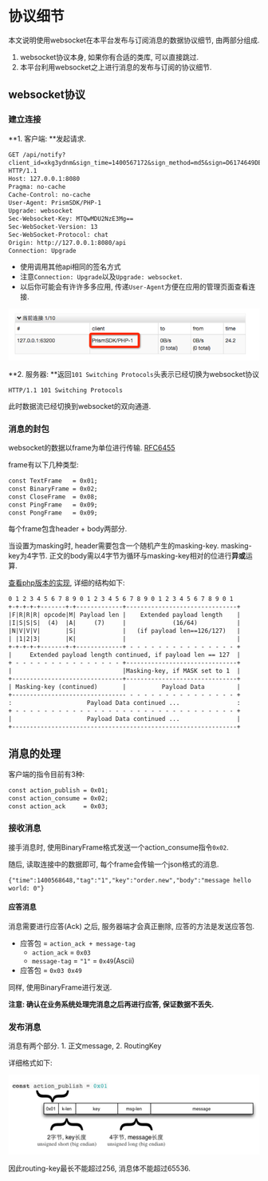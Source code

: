 # 协议细节

本文说明使用websocket在本平台发布与订阅消息的数据协议细节, 由两部分组成. 

1. websocket协议本身, 如果你有合适的类库, 可以直接跳过.
1. 本平台利用websocket之上进行消息的发布与订阅的协议细节.

## websocket协议

### 建立连接

**1. 客户端: **发起请求.

```
GET /api/notify?client_id=xkg3ydnm&sign_time=1400567172&sign_method=md5&sign=D6174649DEDDF15FBE2D614FFDDF77A8 HTTP/1.1
Host: 127.0.0.1:8080
Pragma: no-cache
Cache-Control: no-cache
User-Agent: PrismSDK/PHP-1
Upgrade: websocket
Sec-Websocket-Key: MTQwMDU2NzE3Mg==
Sec-WebSocket-Version: 13
Sec-WebSocket-Protocol: chat
Origin: http://127.0.0.1:8080/api
Connection: Upgrade
```

- 使用调用其他api相同的签名方式
- 注意``Connection: Upgrade``以及``Upgrade: websocket``.
- 以后你可能会有许许多多应用, 传递``User-Agent``方便在应用的管理页面查看连接.

![访问:我的应用 / Key / 消息队列](img/1.png)

**2. 服务器: **返回``101 Switching Protocols``头表示已经切换为websocket协议

```
HTTP/1.1 101 Switching Protocols
```

此时数据流已经切换到websocket的双向通道.

### 消息的封包

websocket的数据以frame为单位进行传输. [RFC6455][1]

frame有以下几种类型:

```
const TextFrame   = 0x01;
const BinaryFrame = 0x02;
const CloseFrame  = 0x08;
const PingFrame   = 0x09;
const PongFrame   = 0x09;
```

每个frame包含header + body两部分.

当设置为masking时, header需要包含一个随机产生的masking-key.
masking-key为4字节. 正文的body需以4字节为循环与masking-key相对的位进行**异或**运算.

[查看php版本的实现][2], 详细的结构如下:

```
0 1 2 3 4 5 6 7 8 9 0 1 2 3 4 5 6 7 8 9 0 1 2 3 4 5 6 7 8 9 0 1
+-+-+-+-+-------+-+-------------+-------------------------------+
|F|R|R|R| opcode|M| Payload len |    Extended payload length    |
|I|S|S|S|  (4)  |A|     (7)     |             (16/64)           |
|N|V|V|V|       |S|             |   (if payload len==126/127)   |
| |1|2|3|       |K|             |                               |
+-+-+-+-+-------+-+-------------+ - - - - - - - - - - - - - - - +
|     Extended payload length continued, if payload len == 127  |
+ - - - - - - - - - - - - - - - +-------------------------------+
|                               |Masking-key, if MASK set to 1  |
+-------------------------------+-------------------------------+
| Masking-key (continued)       |          Payload Data         |
+-------------------------------- - - - - - - - - - - - - - - - +
:                     Payload Data continued ...                :
+ - - - - - - - - - - - - - - - - - - - - - - - - - - - - - - - +
|                     Payload Data continued ...                |
+---------------------------------------------------------------+
```

## 消息的处理

客户端的指令目前有3种:

```
const action_publish = 0x01;
const action_consume = 0x02;
const action_ack     = 0x03;
```

### 接收消息

接手消息时, 使用BinaryFrame格式发送一个action_consume指令``0x02``.

随后, 读取连接中的数据即可, 每个frame会传输一个json格式的消息.

```
{"time":1400568648,"tag":"1","key":"order.new","body":"message hello world: 0"}
```

#### 应答消息
消息需要进行应答(Ack) 之后, 服务器端才会真正删除, 应答的方法是发送应答包.

- 应答包 = ``action_ack + message-tag``
    - ``action_ack`` = ``0x03``
    - ``message-tag`` = ``"1"`` = ``0x49``(Ascii)
- 应答包 = ```0x03 0x49```

同样, 使用BinaryFrame进行发送.

**注意: 确认在业务系统处理完消息之后再进行应答, 保证数据不丢失.**

### 发布消息

消息有两个部分. 1. 正文message,  2. RoutingKey

详细格式如下:

![](img/2.png)

因此routing-key最长不能超过256, 消息体不能超过65536.

[1]: http://tools.ietf.org/html/rfc6455#page-27       "rfc6455"
[2]: https://github.com/ShopEx/prism-php/blob/master/lib/notify.php#L123     "php版本实现"